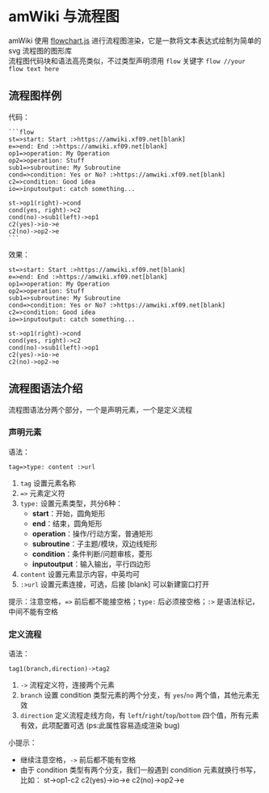 # amWiki 与流程图

amWiki 使用 [flowchart.js](https://github.com/adrai/flowchart.js) 进行流程图渲染，它是一款将文本表达式绘制为简单的 svg 流程图的图形库  
流程图代码块和语法高亮类似，不过类型声明须用 `flow` 关键字
    ```flow
    //your flow text here
    ```

## 流程图样例
代码：

    ```flow
    st=>start: Start :>https://amwiki.xf09.net[blank]
    e=>end: End :>https://amwiki.xf09.net[blank]
    op1=>operation: My Operation
    op2=>operation: Stuff
    sub1=>subroutine: My Subroutine
    cond=>condition: Yes or No? :>https://amwiki.xf09.net[blank]
    c2=>condition: Good idea
    io=>inputoutput: catch something...

    st->op1(right)->cond
    cond(yes, right)->c2
    cond(no)->sub1(left)->op1
    c2(yes)->io->e
    c2(no)->op2->e
    ```
效果：

```flow
st=>start: Start :>https://amwiki.xf09.net[blank]
e=>end: End :>https://amwiki.xf09.net[blank]
op1=>operation: My Operation
op2=>operation: Stuff
sub1=>subroutine: My Subroutine
cond=>condition: Yes or No? :>https://amwiki.xf09.net[blank]
c2=>condition: Good idea
io=>inputoutput: catch something...

st->op1(right)->cond
cond(yes, right)->c2
cond(no)->sub1(left)->op1
c2(yes)->io->e
c2(no)->op2->e
```

## 流程图语法介绍
流程图语法分两个部分，一个是声明元素，一个是定义流程

### 声明元素
语法：

    tag=>type: content :>url

1. `tag` 设置元素名称
2. `=>` 元素定义符
2. `type:` 设置元素类型，共分6种：
    - **start**：开始，圆角矩形
    - **end**：结束，圆角矩形
    - **operation**：操作/行动方案，普通矩形
    - **subroutine**：子主题/模块，双边线矩形
    - **condition**：条件判断/问题审核，菱形
    - **inputoutput**：输入输出，平行四边形
3. `content` 设置元素显示内容，中英均可
4. `:>url` 设置元素连接，可选，后接 [blank] 可以新建窗口打开

提示：注意空格，`=>` 前后都不能接空格；`type:` 后必须接空格；`:>` 是语法标记，中间不能有空格

### 定义流程
语法：

    tag1(branch,direction)->tag2

1. `->` 流程定义符，连接两个元素
2. `branch` 设置 condition 类型元素的两个分支，有 `yes`/`no` 两个值，其他元素无效
3. `direction` 定义流程走线方向，有 `left`/`right`/`top`/`bottom` 四个值，所有元素有效，此项配置可选 (ps:此属性容易造成渲染 bug)  

小提示：
- 继续注意空格，`->` 前后都不能有空格
- 由于 condition 类型有两个分支，我们一般遇到 condition 元素就换行书写，比如：
        st->op1-c2
        c2(yes)->io->e
        c2(no)->op2->e




